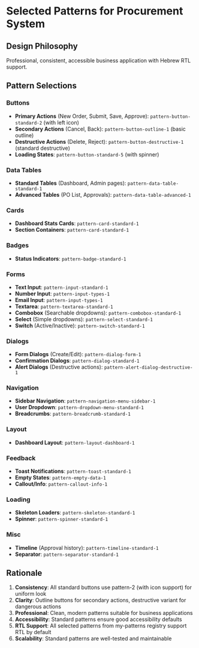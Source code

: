 # Selected Patterns for Procurement System

## Design Philosophy
Professional, consistent, accessible business application with Hebrew RTL support.

## Pattern Selections

### Buttons
- **Primary Actions** (New Order, Submit, Save, Approve): `pattern-button-standard-2` (with left icon)
- **Secondary Actions** (Cancel, Back): `pattern-button-outline-1` (basic outline)
- **Destructive Actions** (Delete, Reject): `pattern-button-destructive-1` (standard destructive)
- **Loading States**: `pattern-button-standard-5` (with spinner)

### Data Tables
- **Standard Tables** (Dashboard, Admin pages): `pattern-data-table-standard-1`
- **Advanced Tables** (PO List, Approvals): `pattern-data-table-advanced-1`

### Cards
- **Dashboard Stats Cards**: `pattern-card-standard-1`
- **Section Containers**: `pattern-card-standard-1`

### Badges
- **Status Indicators**: `pattern-badge-standard-1`

### Forms
- **Text Input**: `pattern-input-standard-1`
- **Number Input**: `pattern-input-types-1`
- **Email Input**: `pattern-input-types-1`
- **Textarea**: `pattern-textarea-standard-1`
- **Combobox** (Searchable dropdowns): `pattern-combobox-standard-1`
- **Select** (Simple dropdowns): `pattern-select-standard-1`
- **Switch** (Active/Inactive): `pattern-switch-standard-1`

### Dialogs
- **Form Dialogs** (Create/Edit): `pattern-dialog-form-1`
- **Confirmation Dialogs**: `pattern-dialog-standard-1`
- **Alert Dialogs** (Destructive actions): `pattern-alert-dialog-destructive-1`

### Navigation
- **Sidebar Navigation**: `pattern-navigation-menu-sidebar-1`
- **User Dropdown**: `pattern-dropdown-menu-standard-1`
- **Breadcrumbs**: `pattern-breadcrumb-standard-1`

### Layout
- **Dashboard Layout**: `pattern-layout-dashboard-1`

### Feedback
- **Toast Notifications**: `pattern-toast-standard-1`
- **Empty States**: `pattern-empty-data-1`
- **Callout/Info**: `pattern-callout-info-1`

### Loading
- **Skeleton Loaders**: `pattern-skeleton-standard-1`
- **Spinner**: `pattern-spinner-standard-1`

### Misc
- **Timeline** (Approval history): `pattern-timeline-standard-1`
- **Separator**: `pattern-separator-standard-1`

## Rationale

1. **Consistency**: All standard buttons use pattern-2 (with icon support) for uniform look
2. **Clarity**: Outline buttons for secondary actions, destructive variant for dangerous actions
3. **Professional**: Clean, modern patterns suitable for business applications
4. **Accessibility**: Standard patterns ensure good accessibility defaults
5. **RTL Support**: All selected patterns from my-patterns registry support RTL by default
6. **Scalability**: Standard patterns are well-tested and maintainable
